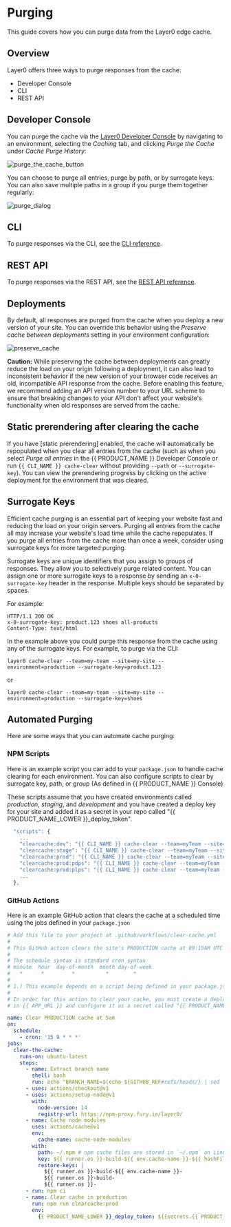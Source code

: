 # Purging

This guide covers how you can purge data from the Layer0 edge cache.

## Overview

Layer0 offers three ways to purge responses from the cache:

- Developer Console
- CLI
- REST API

## Developer Console

You can purge the cache via the [Layer0 Developer Console](https://app.layer0.co) by navigating to an environment, selecting the _Caching_ tab, and clicking _Purge the Cache_ under _Cache Purge History_:

![purge_the_cache_button](/images/purging/purge_the_cache_button.png)

You can choose to purge all entries, purge by path, or by surrogate keys. You can also save multiple paths in a group if you purge them together regularly:

![purge_dialog](/images/purging/dialog.png)

## CLI

To purge responses via the CLI, see the [CLI reference](/guides/cli#section_cache_clear).

## REST API

To purge responses via the REST API, see the [REST API reference](/guides/rest_api#section_clear_cache).

## Deployments

By default, all responses are purged from the cache when you deploy a new version of your site. You can override this behavior using the _Preserve cache between deployments_ setting in your environment configuration:

![preserve_cache](/images/purging/preserve.png)

__Caution:__ While preserving the cache between deployments can greatly reduce the load on your origin following a deployment, it can also lead to inconsistent behavior if the new version of your browser code receives an old, incompatible API response from the cache. Before enabling this feature, we recommend adding an API version number to your URL scheme to ensure that breaking changes to your API don't affect your website's functionality when old responses are served from the cache.

## Static prerendering after clearing the cache

If you have [static prerendering] enabled, the cache will automatically be repopulated when you clear all entries from the cache (such as when you select _Purge all entries_ in the {{ PRODUCT_NAME }} Developer Console or run `{{ CLI_NAME }} cache-clear` without providing `--path` or `--surrogate-key`). You can view the prerendering progress by clicking on the active deployment for the environment that was cleared.

## Surrogate Keys

Efficient cache purging is an essential part of keeping your website fast and reducing the load on your origin servers. Purging all entries from the cache all may increase your website's load time while the cache repopulates. If you purge all entries from the cache more than once a week, consider using surrogate keys for more targeted purging.

Surrogate keys are unique identifiers that you assign to groups of responses. They allow you to selectively purge related content. You can assign one or more surrogate keys to a response by sending an `x-0-surrogate-key` header in the response. Multiple keys should be separated by spaces.

For example:

```
HTTP/1.1 200 OK
x-0-surrogate-key: product.123 shoes all-products
Content-Type: text/html
```

In the example above you could purge this response from the cache using any of the surrogate keys. For example, to purge via the CLI:

```
layer0 cache-clear --team=my-team --site=my-site --environment=production --surrogate-key=product.123
```

or 

```
layer0 cache-clear --team=my-team --site=my-site --environment=production --surrogate-key=shoes
```

## Automated Purging

Here are some ways that you can automate cache purging:

### NPM Scripts

Here is an example script you can add to your `package.json` to handle cache clearing for each environment. You can also configure scripts to clear by surrogate key, path, or group (As defined in {{ PRODUCT_NAME }} Console)

These scripts assume that you have created environments called _production_, _staging_, and _development_ and you have created a deploy key for your site and added it as a secret in your repo called "{{ PRODUCT_NAME_LOWER }}\_deploy_token".

```js
  "scripts": {
    ...
    "clearcache:dev": "{{ CLI_NAME }} cache-clear --team=myTeam --site=my{{ PRODUCT_NAME }}App --environment=development --token=${{ PRODUCT_NAME_LOWER }}_deploy_token",
    "clearcache:stage": "{{ CLI_NAME }} cache-clear --team=myTeam --site=my{{ PRODUCT_NAME }}App --environment=staging --token=${{ PRODUCT_NAME_LOWER }}_deploy_token",
    "clearcache:prod": "{{ CLI_NAME }} cache-clear --team=myTeam --site=my{{ PRODUCT_NAME }}App --environment=production --token=${{ PRODUCT_NAME_LOWER }}_deploy_token",
    "clearcache:prod:pdps": "{{ CLI_NAME }} cache-clear --team=myTeam --site=my{{ PRODUCT_NAME }}App --environment=production --surrogate-key=pdp --token=${{ PRODUCT_NAME_LOWER }}_deploy_token",
    "clearcache:prod:plps": "{{ CLI_NAME }} cache-clear --team=myTeam --site=my{{ PRODUCT_NAME }}App --environment=production --surrogate-key=plp --token=${{ PRODUCT_NAME_LOWER }}_deploy_token",
    ...
  },
```

### GitHub Actions

Here is an example GitHub action that clears the cache at a scheduled time using the jobs defined in your `package.json`

```yml
# Add this file to your project at .github/workflows/clear-cache.yml
#
# This GitHub action clears the site's PRODUCTION cache at 09:15AM UTC every day.
#
# The schedule syntax is standard cron syntax
# minute  hour  day-of-month  month day-of-week
#   *      *         *          *        *
#
# 1.) This example depends on a script being defined in your package.json called clearcache:prod
#
# In order for this action to clear your cache, you must create a deploy token from the site settings page
# in {{ APP_URL }} and configure it as a secret called "{{ PRODUCT_NAME_LOWER }}_deploy_token" in your repo on GitHub.

name: Clear PRODUCTION cache at 5am
on:
  schedule:
    - cron: '15 9 * * *'
jobs:
  clear-the-cache:
    runs-on: ubuntu-latest
    steps:
      - name: Extract branch name
        shell: bash
        run: echo "BRANCH_NAME=$(echo ${GITHUB_REF#refs/heads/} | sed 's/\//_/g')" >> $GITHUB_ENV
      - uses: actions/checkout@v1
      - uses: actions/setup-node@v1
        with:
          node-version: 14
          registry-url: https://npm-proxy.fury.io/layer0/
      - name: Cache node modules
        uses: actions/cache@v1
        env:
          cache-name: cache-node-modules
        with:
          path: ~/.npm # npm cache files are stored in `~/.npm` on Linux/macOS
          key: ${{ runner.os }}-build-${{ env.cache-name }}-${{ hashFiles('**/package-lock.json') }}
          restore-keys: |
            ${{ runner.os }}-build-${{ env.cache-name }}-
            ${{ runner.os }}-build-
            ${{ runner.os }}-
      - run: npm ci
      - name: Clear cache in production
        run: npm run clearcache:prod
        env:
          {{ PRODUCT_NAME_LOWER }}_deploy_token: ${{secrets.{{ PRODUCT_NAME_LOWER }}_deploy_token}}
```
